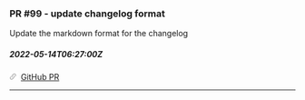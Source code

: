 ### PR #99 - update changelog format

Update the markdown format for the changelog

##### 2022-05-14T06:27:00Z
![](public/images/link.png) [GitHub PR](https://github.com/jsaelhof/movie-picker/pull/99)

----
<br/>
